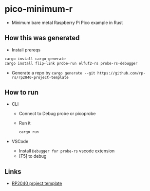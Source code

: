 # pico-minimum-r

* Minimum bare metal Raspberry Pi Pico example in Rust

## How this was generated

* Install prereqs

```sh
cargo install cargo-generate
cargo install flip-link probe-run elfuf2-rs probe-rs-debugger
```

* Generate a repo by `cargo generate --git https://github.com/rp-rs/rp2040-project-template`

## How to run

* CLI
  * Connect to Debug probe or picoprobe
  * Run it

    ```sh
    cargo run
    ```

* VSCode
  * Install `Debugger for probe-rs` vscode extension
  * [F5] to debug

## Links

* [RP2040 project template](https://github.com/rp-rs/rp2040-project-template)

